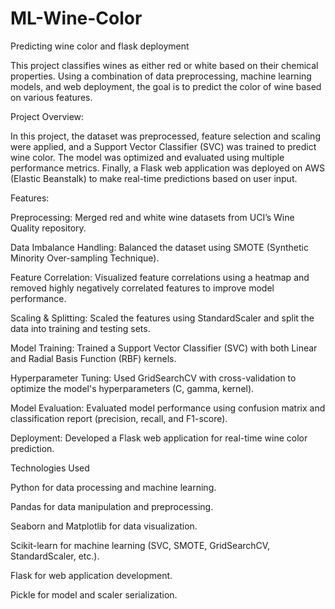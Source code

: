 # ML-Wine-Color
Predicting wine color and flask deployment

This project classifies wines as either red or white based on their chemical properties. Using a combination of data preprocessing, machine learning models, and web deployment, the goal is to predict the color of wine based on various features.



Project Overview:

In this project, the dataset was preprocessed, feature selection and scaling were applied, and a Support Vector Classifier (SVC) was trained to predict wine color. The model was optimized and evaluated using multiple performance metrics. Finally, a Flask web application was deployed on AWS (Elastic Beanstalk) to make real-time predictions based on user input.



Features:

Preprocessing: Merged red and white wine datasets from UCI’s Wine Quality repository.

Data Imbalance Handling: Balanced the dataset using SMOTE (Synthetic Minority Over-sampling Technique).

Feature Correlation: Visualized feature correlations using a heatmap and removed highly negatively correlated features to improve model performance.

Scaling & Splitting: Scaled the features using StandardScaler and split the data into training and testing sets.

Model Training: Trained a Support Vector Classifier (SVC) with both Linear and Radial Basis Function (RBF) kernels.

Hyperparameter Tuning: Used GridSearchCV with cross-validation to optimize the model's hyperparameters (C, gamma, kernel).

Model Evaluation: Evaluated model performance using confusion matrix and classification report (precision, recall, and F1-score).

Deployment: Developed a Flask web application for real-time wine color prediction.



Technologies Used

Python for data processing and machine learning.

Pandas for data manipulation and preprocessing.

Seaborn and Matplotlib for data visualization.

Scikit-learn for machine learning (SVC, SMOTE, GridSearchCV, StandardScaler, etc.).

Flask for web application development.

Pickle for model and scaler serialization.


